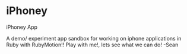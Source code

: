 iPhoney
=======

iPhoney App

A demo/ experiment app sandbox for working on iphone applications in Ruby with RubyMotion!!
Play with me!, lets see what we can do! 
-Sean

